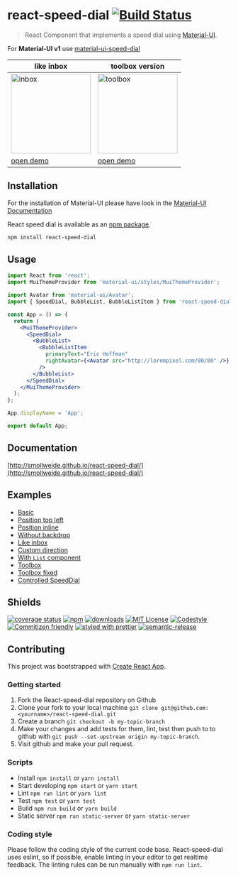 
# react-speed-dial [![Build Status](https://img.shields.io/travis/smollweide/react-speed-dial/master.svg)](https://travis-ci.org/smollweide/react-speed-dial)

> React Component that implements a speed dial using [Material-UI](http://www.material-ui.com).

For **Material-UI v1** use [material-ui-speed-dial](https://github.com/smollweide/material-ui-speed-dial)

like inbox | toolbox version
------------ | -------------
<img src="https://cloud.githubusercontent.com/assets/2912007/21943125/28c3e96a-d9d0-11e6-96f1-dc3fbf4dae8d.gif" alt="inbox" width="180" /> | <img src="https://cloud.githubusercontent.com/assets/2912007/21943136/32341bf0-d9d0-11e6-8a8f-919b68d19ee5.gif" alt="toolbox" width="180" />
[open demo](https://smollweide.github.io/react-speed-dial/#/inbox) | [open demo](https://smollweide.github.io/react-speed-dial/#/toolbox)


## Installation

For the installation of Material-UI please have look in the [Material-UI Documentation](https://github.com/callemall/material-ui)

React speed dial is available as an [npm package](https://www.npmjs.org/package/react-speed-dial).

```sh
npm install react-speed-dial
```

## Usage

```jsx
import React from 'react';
import MuiThemeProvider from 'material-ui/styles/MuiThemeProvider';

import Avatar from 'material-ui/Avatar';
import { SpeedDial, BubbleList, BubbleListItem } from 'react-speed-dial';

const App = () => {
  return (
    <MuiThemeProvider>
      <SpeedDial>
        <BubbleList>
          <BubbleListItem
            primaryText="Eric Hoffman"
            rightAvatar={<Avatar src="http://lorempixel.com/80/80" />}
          />
        </BubbleList>
      </SpeedDial>
    </MuiThemeProvider>
  );
};

App.displayName = 'App';

export default App;
```
## Documentation
[http://smollweide.github.io/react-speed-dial/](http://smollweide.github.io/react-speed-dial/)

## Examples
- [Basic](https://smollweide.github.io/react-speed-dial/#/basic)
- [Position top left](https://smollweide.github.io/react-speed-dial/#/top-left)
- [Position inline](https://smollweide.github.io/react-speed-dial/#/inline)
- [Without backdrop](https://smollweide.github.io/react-speed-dial/#/no-backdrop)
- [Like inbox](https://smollweide.github.io/react-speed-dial/#/inbox)
- [Custom direction](https://smollweide.github.io/react-speed-dial/#/direction)
- [With `List` component](https://smollweide.github.io/react-speed-dial/#/list)
- [Toolbox](https://smollweide.github.io/react-speed-dial/#/toolbox)
- [Toolbox fixed](https://smollweide.github.io/react-speed-dial/#/toolbox-fixed)
- [Controlled SpeedDial](https://smollweide.github.io/react-speed-dial/#/bug11)

## Shields
[![coverage status](https://coveralls.io/repos/github/smollweide/react-speed-dial/badge.svg?branch=master)](https://coveralls.io/github/smollweide/react-speed-dial?branch=master)
[![npm](https://img.shields.io/npm/v/react-speed-dial.svg)](http://npm.im/react-speed-dial)
[![downloads](https://img.shields.io/npm/dm/react-speed-dial.svg)](https://npm-stat.com/charts.html?package=react-speed-dial)
[![MIT License](https://img.shields.io/npm/l/react-speed-dial.svg)](http://opensource.org/licenses/MIT)
[![Codestyle](https://img.shields.io/badge/codestyle-namics-green.svg)](https://github.com/namics/eslint-config-namics)
[![Commitizen friendly](https://img.shields.io/badge/commitizen-friendly-brightgreen.svg)](http://commitizen.github.io/cz-cli/)
[![styled with prettier](https://img.shields.io/badge/styled_with-prettier-ff69b4.svg)](https://github.com/prettier/prettier)
[![semantic-release](https://img.shields.io/badge/%20%20%F0%9F%93%A6%F0%9F%9A%80-semantic--release-e10079.svg)](https://github.com/semantic-release/semantic-release)

## Contributing

This project was bootstrapped with [Create React App](https://github.com/facebookincubator/create-react-app).

### Getting started

1. Fork the React-speed-dial repository on Github
2. Clone your fork to your local machine `git clone git@github.com:<yourname>/react-speed-dial.git`
3. Create a branch `git checkout -b my-topic-branch`
4. Make your changes and add tests for them, lint, test then push to to github with `git push --set-upstream origin my-topic-branch`.
5. Visit github and make your pull request.

### Scripts
- Install `npm install` or `yarn install`
- Start developing `npm start` or `yarn start`
- Lint `npm run lint` or `yarn lint`
- Test `npm test` or `yarn test`
- Build `npm run build` or `yarn build`
- Static server `npm run static-server` or `yarn static-server`

### Coding style
Please follow the coding style of the current code base.
React-speed-dial uses eslint, so if possible, enable linting in your editor to get realtime feedback.
The linting rules can be run manually with `npm run lint`.
